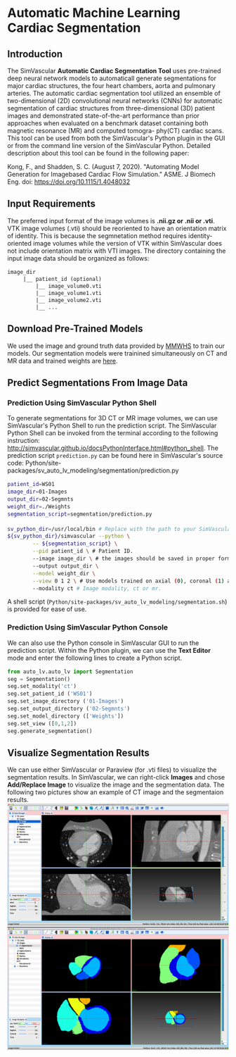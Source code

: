 # Automatic Machine Learning Cardiac Segmentation

## Introduction 

The SimVascular **Automatic Cardiac Segmentation Tool** uses pre-trained deep neural network models to automaticall generate segmentations for major cardiac structures, the four heart chambers, aorta and pulmonary arteries. The automatic cardiac segmentation tool utilized an ensemble of two-dimensional (2D) convolutional neural networks (CNNs) for automatic segmentation of cardiac structures from three-dimensional (3D) patient images and demonstrated state-of-the-art performance than prior approaches when evaluated on a benchmark dataset containing both magnetic resonance (MR) and computed tomogra- phy(CT) cardiac scans. This tool can be used from both the SimVascular's Python plugin in the GUI or from the command line version of the SimVascular Python. Detailed description about this tool can be found in the following paper:

Kong, F., and Shadden, S. C. (August 7, 2020). "Automating Model Generation for Imagebased Cardiac Flow Simulation." ASME. J Biomech Eng. doi: https://doi.org/10.1115/1.4048032

## Input Requirements
The preferred input format of the image volumes is **.nii.gz or .nii or .vti**. VTK image volumes (.vti) should be reoriented to have an orientation matrix of identity. This is because the segmnetation method requires identity-oriented image volumes while the version of VTK within SimVascular does not include orientation matrix with VTI images.
The directory containing the input image data should be organized as follows:

```
image_dir
     |__ patient_id (optional)
         |__ image_volume0.vti
         |__ image_volume1.vti
         |__ image_volume2.vti
         |__ ...
```
## Download  Pre-Trained Models
We used the image and ground truth data provided by [MMWHS](https://zmiclab.github.io/projects/mmwhs/) to train our models. 
Our segmentation models were trainined simultaneously on CT and MR data and trained weights are [here](https://drive.google.com/open?id=162Xr5OezSZL-0K3aoYO7WnHWuGTEXkkj). 

## Predict Segmentations From Image Data

### Prediction Using SimVascular Python Shell

To generate segmentations for 3D CT or MR image volumes, we can use SimVascular's Python Shell to run the prediction script. The SimVascular Python Shell can be invoked from the terminal according to the following instruction: http://simvascular.github.io/docsPythonInterface.html#python_shell. The prediction script `prediction.py` can be found here in SimVascular's source code: Python/site-packages/sv_auto_lv_modeling/segmentation/prediction.py

```bash
patient_id=WS01 
image_dir=01-Images
output_dir=02-Segmnts
weight_dir=./Weights 
segmentation_script=segmentation/prediction.py

sv_python_dir=/usr/local/bin # Replace with the path to your SimVascular installation.
${sv_python_dir}/simvascular --python \
        -- ${segmentation_script} \
        --pid patient_id \ # Patient ID.
        --image image_dir \ # the images should be saved in proper format in a folder named as patient_id within image_dir. 
        --output output_dir \
        --model weight_dir \
        --view 0 1 2 \ # Use models trained on axial (0), coronal (1) and/or sagittal (2) view[s].
        --modality ct # Image modality, ct or mr.
```
A shell script (`Python/site-packages/sv_auto_lv_modeling/segmentation.sh`) is provided for ease of use. 

### Prediction Using SimVascular Python Console

We can also use the Python console in SimVascular GUI to run the prediction script. Within the Python plugin, we can use the **Text Editor** mode and enter the following lines to create a Python script. 

```Python
from auto_lv.auto_lv import Segmentation
seg = Segmentation()
seg.set_modality('ct')
seg.set_patient_id ('WS01')
seg.set_image_directory ('01-Images')
seg.set_output_directory ('02-Segmnts')
seg.set_model_directory (['Weights'])
seg.set_view ([0,1,2])
seg.generate_segmentation()
```

## Visualize Segmentation Results

We can use either SimVascular or Paraview (for .vti files) to visualize the segmentation results. In SimVascular, we can right-click **Images** and chose **Add/Replace Image** to visualize the image and the segmentation data. The following two pictures show an example of CT image and the segmentaion results. 
![images](imgs/images.png)
![segmentation](imgs/segmentation.png)
